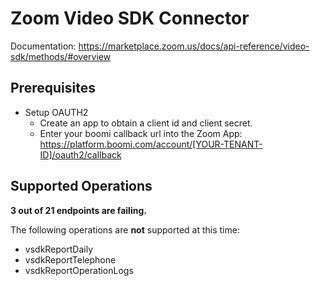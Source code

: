 # Zoom Video SDK Connector

Documentation: https://marketplace.zoom.us/docs/api-reference/video-sdk/methods/#overview

## Prerequisites

+ Setup OAUTH2
    + Create an app to obtain a client id and client secret.
    + Enter your boomi callback url into the Zoom App: https://platform.boomi.com/account/[YOUR-TENANT-ID]/oauth2/callback

## Supported Operations
**3 out of 21 endpoints are failing.**

The following operations are **not** supported at this time:
* vsdkReportDaily
* vsdkReportTelephone
* vsdkReportOperationLogs
